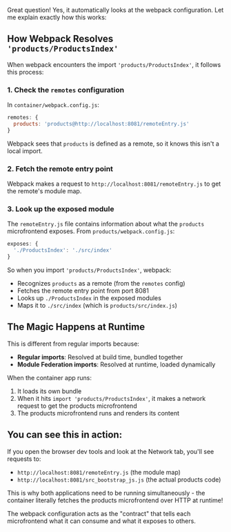 Great question! Yes, it automatically looks at the webpack configuration. Let me explain exactly how this works:

## How Webpack Resolves `'products/ProductsIndex'`

When webpack encounters the import `'products/ProductsIndex'`, it follows this process:

### 1. **Check the `remotes` configuration**
In `container/webpack.config.js`:
```javascript
remotes: {
  products: 'products@http://localhost:8081/remoteEntry.js'
}
```

Webpack sees that `products` is defined as a remote, so it knows this isn't a local import.

### 2. **Fetch the remote entry point**
Webpack makes a request to `http://localhost:8081/remoteEntry.js` to get the remote's module map.

### 3. **Look up the exposed module**
The `remoteEntry.js` file contains information about what the `products` microfrontend exposes. From `products/webpack.config.js`:
```javascript
exposes: {
  './ProductsIndex': './src/index'
}
```

So when you import `'products/ProductsIndex'`, webpack:
- Recognizes `products` as a remote (from the `remotes` config)
- Fetches the remote entry point from port 8081
- Looks up `./ProductsIndex` in the exposed modules
- Maps it to `./src/index` (which is `products/src/index.js`)

## The Magic Happens at Runtime

This is different from regular imports because:

- **Regular imports**: Resolved at build time, bundled together
- **Module Federation imports**: Resolved at runtime, loaded dynamically

When the container app runs:
1. It loads its own bundle
2. When it hits `import 'products/ProductsIndex'`, it makes a network request to get the products microfrontend
3. The products microfrontend runs and renders its content

## You can see this in action:

If you open the browser dev tools and look at the Network tab, you'll see requests to:
- `http://localhost:8081/remoteEntry.js` (the module map)
- `http://localhost:8081/src_bootstrap_js.js` (the actual products code)

This is why both applications need to be running simultaneously - the container literally fetches the products microfrontend over HTTP at runtime!

The webpack configuration acts as the "contract" that tells each microfrontend what it can consume and what it exposes to others.